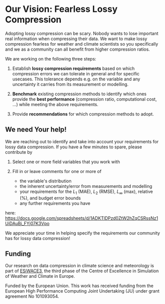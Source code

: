 # Our Vision: Fearless Lossy Compression

Adopting lossy compression can be scary. Nobody wants to lose important real information when compressing their data. We want to make lossy compression fearless for weather and climate scientists so you specifically and we as a community can all benefit from higher compression ratios.

We are working on the following three steps:

1. Establish **lossy compression requirements** based on which compression errors we can tolerate in general and for specific usecases. This tolerance depends e.g. on the variable and any uncertainty it carries from its measurement or modelling.

2. **Benchmark** existing compression methods to identify which ones provide the **best performance** (compression ratio, computational cost, ...) while meeting the above requirements.

3. Provide **recommendations** for which compression methods to adopt.


## We need Your help!

We are reaching out to identify and take into account your requirements for lossy data compression. If you have a few minutes to spare, please contribute by

1. Select one or more field variables that you work with

2. Fill in or leave comments for one or more of
   - the variable's distribution
   - the inherent uncertainty/error from measurements and modelling
   - your requirements for the $L_1$ (MAE), $L_2$ (RMSE), $L_{\infty}$ (max), relative (%), and budget error bounds
   - any further requirements you have

here: https://docs.google.com/spreadsheets/d/1ADKTlDPzd0ZtW2hZqCSRssNz1UiDAuBj_FYj07K3Vpo

We appreciate your time in helping specify the requirements our community has for lossy data compression!

## Funding

Our research on data compression in climate science and meteorology is part of [ESiWACE3](https://www.esiwace.eu), the third phase of the Centre of Excellence in Simulation of Weather and Climate in Europe.

Funded by the European Union. This work has received funding from the European High Performance Computing Joint Undertaking (JU) under grant agreement No 101093054.
